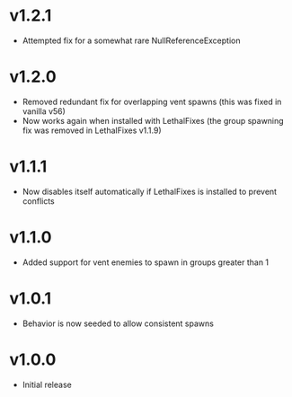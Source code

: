 # v1.2.1
- Attempted fix for a somewhat rare NullReferenceException
# v1.2.0
- Removed redundant fix for overlapping vent spawns (this was fixed in vanilla v56)
- Now works again when installed with LethalFixes (the group spawning fix was removed in LethalFixes v1.1.9)
# v1.1.1
- Now disables itself automatically if LethalFixes is installed to prevent conflicts
# v1.1.0
- Added support for vent enemies to spawn in groups greater than 1
# v1.0.1
- Behavior is now seeded to allow consistent spawns
# v1.0.0
- Initial release